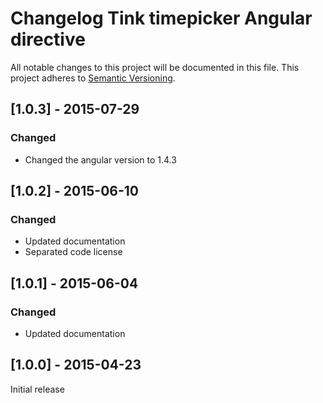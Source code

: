 # Changelog Tink timepicker Angular directive

All notable changes to this project will be documented in this file.
This project adheres to [Semantic Versioning](http://semver.org/).

<!--
## [Unreleased] - [unreleased]

### Added
### Changed
### Deprecated
### Removed
### Fixed
### Security
-->

## [1.0.3] - 2015-07-29

### Changed
- Changed the angular version to 1.4.3

## [1.0.2] - 2015-06-10

### Changed
- Updated documentation
- Separated code license



## [1.0.1] - 2015-06-04

### Changed
- Updated documentation



## [1.0.0] - 2015-04-23

Initial release
